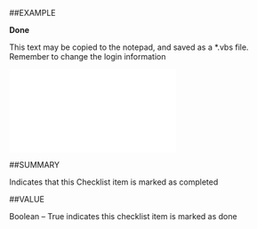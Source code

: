
##EXAMPLE

**Done**

This text may be copied to the notepad, and saved as a *.vbs file. Remember to change the login information

![](..\..\Examples\vbs\SOChecklistItem.Done.vbs.txt)


##SUMMARY

Indicates that this Checklist item is marked as completed


##VALUE

Boolean – True indicates this checklist item is marked as done

